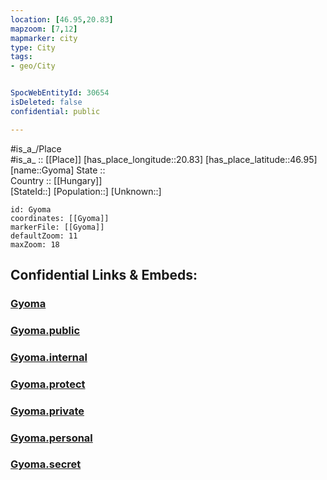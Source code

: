 ```yaml
---
location: [46.95,20.83] 
mapzoom: [7,12] 
mapmarker: city 
type: City
tags:
- geo/City


SpocWebEntityId: 30654
isDeleted: false
confidential: public

---
```

#is_a_/Place  
#is_a_ :: [[Place]] 
[has_place_longitude::20.83] 
[has_place_latitude::46.95] 
[name::Gyoma] 
State ::  
Country :: [[Hungary]]  
[StateId::] 
[Population::] 
[Unknown::] 


```leaflet
id: Gyoma
coordinates: [[Gyoma]] 
markerFile: [[Gyoma]] 
defaultZoom: 11 
maxZoom: 18
```


## Confidential Links & Embeds: 

### [Gyoma](/_Standards/Earth/Continent/Europe/Europe~East/Hungary/Counties~Hungary/Békés/City/Gyoma.md) 

### [Gyoma.public](/_public/Earth/Continent/Europe/Europe~East/Hungary/Counties~Hungary/Békés/City/Gyoma.public.md) 

### [Gyoma.internal](/_internal/Earth/Continent/Europe/Europe~East/Hungary/Counties~Hungary/Békés/City/Gyoma.internal.md) 

### [Gyoma.protect](/_protect/Earth/Continent/Europe/Europe~East/Hungary/Counties~Hungary/Békés/City/Gyoma.protect.md) 

### [Gyoma.private](/_private/Earth/Continent/Europe/Europe~East/Hungary/Counties~Hungary/Békés/City/Gyoma.private.md) 

### [Gyoma.personal](/_personal/Earth/Continent/Europe/Europe~East/Hungary/Counties~Hungary/Békés/City/Gyoma.personal.md) 

### [Gyoma.secret](/_secret/Earth/Continent/Europe/Europe~East/Hungary/Counties~Hungary/Békés/City/Gyoma.secret.md)

